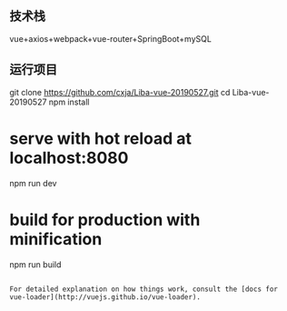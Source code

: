## 技术栈

vue+axios+webpack+vue-router+SpringBoot+mySQL

## 运行项目

git clone https://github.com/cxja/Liba-vue-20190527.git
cd Liba-vue-20190527
npm install

# serve with hot reload at localhost:8080
npm run dev

# build for production with minification
npm run build
```

For detailed explanation on how things work, consult the [docs for vue-loader](http://vuejs.github.io/vue-loader).
